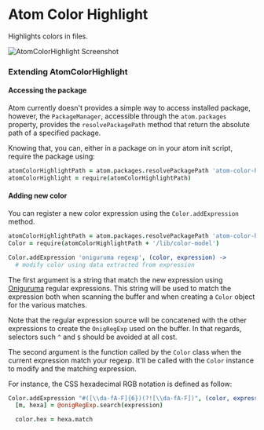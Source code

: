 # Atom Color Highlight

Highlights colors in files.

![AtomColorHighlight Screenshot](https://raw.github.com/abe33/atom-color-highlight/master/atom-color-highlight.jpg)

### Extending AtomColorHighlight

#### Accessing the package

Atom currently doesn't provides a simple way to access installed package,
however, the `PackageManager`, accessible through the `atom.packages` property,
provides the `resolvePackagePath` method that return the absolute path
of a specified package.

Knowing that, you can, either in a package on in your atom init script,
require the package using:

```coffeescript
atomColorHighlightPath = atom.packages.resolvePackagePath 'atom-color-highlight'
atomColorHighlight = require(atomColorHighlightPath)
```

#### Adding new color

You can register a new color expression using the `Color.addExpression` method.

```coffeescript
atomColorHighlightPath = atom.packages.resolvePackagePath 'atom-color-highlight'
Color = require(atomColorHighlightPath + '/lib/color-model')

Color.addExpression 'oniguruma regexp', (color, expression) ->
  # modify color using data extracted from expression
```

The first argument is a string that match the new expression using
[Oniguruma](https://github.com/atom/node-oniguruma) regular expressions.
This string will be used to match the expression both when scanning the
buffer and when creating a `Color` object for the various matches.

Note that the regular expression source will be concatened with the other
expressions to create the `OnigRegExp` used on the buffer.
In that regards, selectors such `^` and `$` should be avoided at all cost.

The second argument is the function called by the `Color` class when the
current expression match your regexp. It'll be called with the `Color` instance
to modify and the matching expression.

For instance, the CSS hexadecimal RGB notation is defined as follow:

```coffeescript
Color.addExpression "#([\\da-fA-F]{6})(?![\\da-fA-F])", (color, expression) ->
  [m, hexa] = @onigRegExp.search(expression)

  color.hex = hexa.match
```
